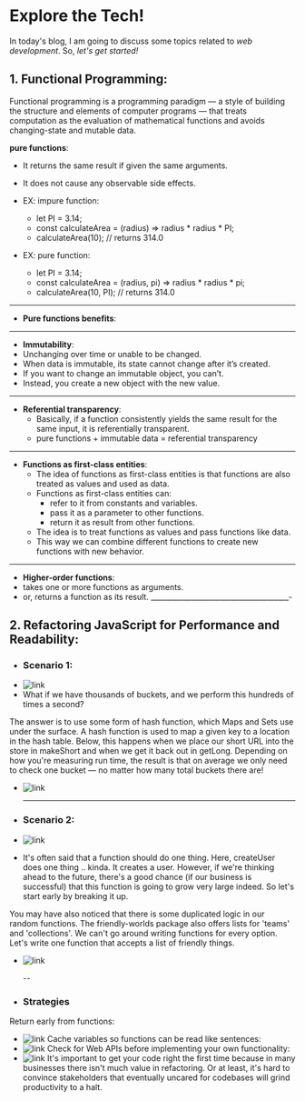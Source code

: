 # Explore the Tech!
In today's blog, I am going to discuss some topics related to _web development_. So, _let's get started!_

## 1. Functional Programming:
Functional programming is a programming paradigm — a style of building the structure and elements of computer programs —
that treats computation as the evaluation of mathematical functions and avoids changing-state and mutable data.

 __pure functions__:
 - It returns the same result if given the same arguments.
 - It does not cause any observable side effects.

  - EX:  impure function:
    - let PI = 3.14;
    - const calculateArea = (radius) => radius * radius * PI;
    - calculateArea(10); // returns 314.0
    
  - EX:  pure function:
    - let PI = 3.14;
    - const calculateArea = (radius, pi) => radius * radius * pi;
    - calculateArea(10, PI); // returns 314.0
    
 ----- 
 - __Pure functions benefits__:
  
---------
- __Immutability__:
- Unchanging over time or unable to be changed.
- When data is immutable, its state cannot change after it’s created.
- If you want to change an immutable object, you can’t.
- Instead, you create a new object with the new value.

------------
- __Referential transparency__:
  - Basically, if a function consistently yields the same result for the same input, it is referentially transparent.
  - pure functions + immutable data = referential transparency
  
-----------
- __Functions as first-class entities__:
  - The idea of functions as first-class entities is that functions are also treated as values and used as data.
   - Functions as first-class entities can:
     - refer to it from constants and variables.
     - pass it as a parameter to other functions.
     - return it as result from other functions.
  - The idea is to treat functions as values and pass functions like data.
  - This way we can combine different functions to create new functions with new behavior.
  
-----------
 - __Higher-order functions__:
  - takes one or more functions as arguments.
  - or, returns a function as its result.
______________________________________-

## 2. Refactoring JavaScript for Performance and Readability:

- ### Scenario 1:
 - ![link](https://i.ibb.co/pyWNXKs/2020-04-07-2.png)
 -  What if we have thousands of buckets, and we perform this hundreds of times a second?

The answer is to use some form of hash function, which Maps and Sets use under the surface. A hash function is used to map a given key to a location in the hash table. Below, this happens when we place our short URL into the store in makeShort and when we get it back out in getLong. Depending on how you're measuring run time, the result is that on average we only need to check one bucket — no matter how many total buckets there are!

- ![link](https://i.ibb.co/VCjNttf/2020-04-07-3.png)

   ---
- ### Scenario 2:
 - ![link](https://i.ibb.co/gZp9xRS/2020-04-07-5.png)
 - It's often said that a function should do one thing. Here, createUser does one thing .. kinda. It creates a user. However, if we're thinking ahead to the future, there's a good chance (if our business is successful) that this function is going to grow very large indeed. So let's start early by breaking it up.

You may have also noticed that there is some duplicated logic in our random functions. The friendly-worlds package also offers lists for 'teams' and 'collections'. We can't go around writing functions for every option. Let's write one function that accepts a list of friendly things.
 - ![link](https://i.ibb.co/931r2Q1/2020-04-07-7.png)
 
   --
 - ### Strategies
Return early from functions:
 - ![link](https://i.ibb.co/m4fXz2d/2020-04-07-9.png)
 Cache variables so functions can be read like sentences:
 - ![link](https://i.ibb.co/y64G1JB/2020-04-07-11.png)
 Check for Web APIs before implementing your own functionality:
 - ![link](https://i.ibb.co/t2z8j7N/2020-04-07-13.png)
It's important to get your code right the first time because in many businesses there isn't much value in refactoring. Or at least, it's hard to convince stakeholders that eventually uncared for codebases will grind productivity to a halt.


  
